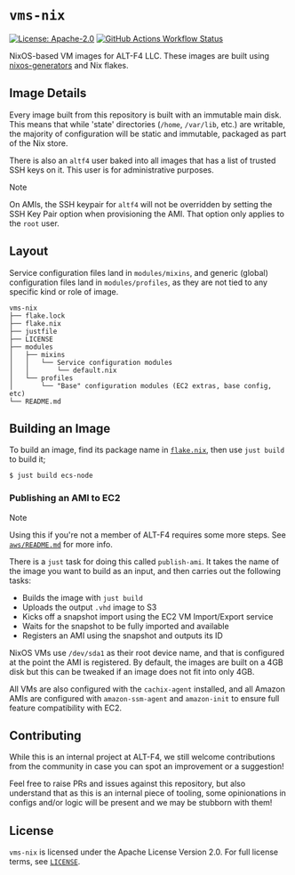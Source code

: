 # `vms-nix`

[![License: Apache-2.0](https://img.shields.io/github/license/ALT-F4-LLC/vms-nix)](./LICENSE)
[![GitHub Actions Workflow Status](https://img.shields.io/github/actions/workflow/status/ALT-F4-LLC/vms-nix/.github%2Fworkflows%2Fflake.yaml)](https://github.com/ALT-F4-LLC/vms-nix/actions)

NixOS-based VM images for ALT-F4 LLC. These images are built using
[nixos-generators](https://github.com/nix-community/nixos-generators) and
Nix flakes.

## Image Details

Every image built from this repository is built with an immutable main disk.
This means that while 'state' directories (`/home`, `/var/lib`, etc.) are
writable, the majority of configuration will be static and immutable, packaged
as part of the Nix store.

There is also an `altf4` user baked into all images that has a list of trusted
SSH keys on it. This user is for administrative purposes. 

> [!NOTE]
> On AMIs, the SSH keypair for `altf4` will not be overridden by setting the
> SSH Key Pair option when provisioning the AMI. That option only applies to
> the `root` user.

## Layout

Service configuration files land in `modules/mixins`, and generic (global)
configuration files land in `modules/profiles`, as they are not tied to any
specific kind or role of image.

```
vms-nix
├── flake.lock
├── flake.nix
├── justfile
├── LICENSE
├── modules
│   ├── mixins
│   │   └── Service configuration modules
│   │       └── default.nix
│   └── profiles
│       └── "Base" configuration modules (EC2 extras, base config, etc)
└── README.md
```

## Building an Image

To build an image, find its package name in [`flake.nix`](./flake.nix), then
use `just build` to build it;

```
$ just build ecs-node
```

### Publishing an AMI to EC2

> [!NOTE]
> Using this if you're not a member of ALT-F4 requires some more steps. See
> [`aws/README.md`](./aws/README.md) for more info.

There is a `just` task for doing this called `publish-ami`. It takes the name
of the image you want to build as an input, and then carries out the following
tasks:

- Builds the image with `just build`
- Uploads the output `.vhd` image to S3
- Kicks off a snapshot import using the EC2 VM Import/Export service
- Waits for the snapshot to be fully imported and available
- Registers an AMI using the snapshot and outputs its ID

NixOS VMs use `/dev/sda1` as their root device name, and that is configured at
the point the AMI is registered. By default, the images are built on a 4GB disk
but this can be tweaked if an image does not fit into only 4GB.

All VMs are also configured with the `cachix-agent` installed, and all Amazon
AMIs are configured with `amazon-ssm-agent` and `amazon-init` to ensure full
feature compatibility with EC2.

## Contributing

While this is an internal project at ALT-F4, we still welcome contributions
from the community in case you can spot an improvement or a suggestion!

Feel free to raise PRs and issues against this repository, but also understand
that as this is an internal piece of tooling, some opinionations in configs
and/or logic will be present and we may be stubborn with them!

## License

`vms-nix` is licensed under the Apache License Version 2.0. For full license
terms, see [`LICENSE`](./LICENSE).
